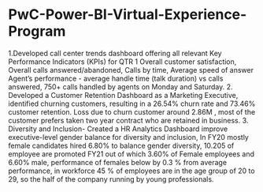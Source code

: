 # PwC-Power-BI-Virtual-Experience-Program
1.Developed call center trends dashboard offering all relevant Key Performance Indicators (KPIs) for QTR 1 Overall customer satisfaction, Overall calls answered/abandoned, Calls by time, Average speed of answer
Agent’s performance - average handle time (talk duration) vs calls answered, 750+ calls handled by agents on Monday and Saturday.
2. Developed a Customer Retention Dashboard as a Marketing Executive, identified churning customers, resulting in a 26.54% churn rate and 73.46% customer retention. Loss due to churn customer around 2.86M , most of the customer prefers taken two year contract who are retained in business.
3. Diversity and Inclusion- Created a HR Analytics Dashboard improve executive-level gender balance for diversity and inclusion, In FY20 mostly female candidates hired 6.80% to balance gender diversity, 10.205 of employee are promoted FY21 out of which 3.60% of Female employees and 6.60% male, performance of females below by 0.3 % from average performance, in workforce 45 % of employees are in the age group of 20 to 29, so the half of the company running by young professionals.
